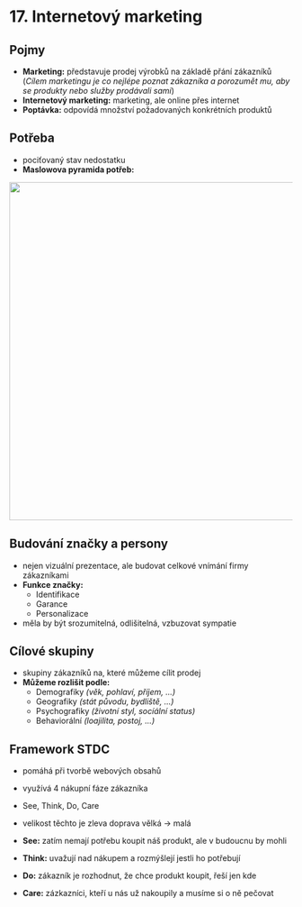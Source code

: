 # 17. Internetový marketing

## Pojmy
  - **Marketing:** představuje prodej výrobků na základě přání zákazníků (_Cílem marketingu je co nejlépe poznat zákazníka a porozumět mu, aby se produkty nebo služby prodávali sami_)
  - **Internetový marketing:** marketing, ale online přes internet
  - **Poptávka:** odpovídá množství požadovaných konkrétních produktů

## Potřeba
- pociťovaný stav nedostatku
- **Maslowova pyramida potřeb:**

<p align="center">
  <img src="https://www.mentem.cz/static-155/uploads/blog/illustrations/maslowCZ.png" width="600" height="auto"/>
</p>

## Budování značky a persony
- nejen vizuální prezentace, ale budovat celkové vnímání firmy zákazníkami
- **Funkce značky:**
  - Identifikace
  - Garance
  - Personalizace
- měla by být srozumitelná, odlišitelná, vzbuzovat sympatie

## Cílové skupiny
- skupiny zákazníků na, které můžeme cílit prodej
- **Můžeme rozlišit podle:**
  - Demografiky _(věk, pohlaví, příjem, ...)_
  - Geografiky _(stát původu, bydliště, ...)_
  - Psychografiky _(životní styl, socíální status)_
  - Behaviorální _(loajilita, postoj, ...)_
 
## Framework STDC
- pomáhá při tvorbě webových obsahů
- využívá 4 nákupní fáze zákazníka
- See, Think, Do, Care
- velikost těchto je zleva doprava vělká -> malá

- **See:** zatím nemají potřebu koupit náš produkt, ale v budoucnu by mohli
- **Think:** uvažují nad nákupem a rozmýšlejí jestli ho potřebují
- **Do:** zákazník je rozhodnut, že chce produkt koupit, řeší jen kde
- **Care:** zázkazníci, kteří u nás už nakoupily a musíme si o ně pečovat
